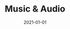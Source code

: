 ---
title: Music & Audio
description: Brief description of this section
cover: manuel-nageli.jpg
date: 2021-01-01
---